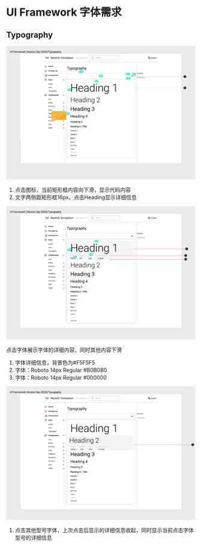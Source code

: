 # UI Framework 字体需求

## Typography
![UI Framework Typography1](./UI_Framework/Typography1.png)
1. 点击图标，当前矩形框内容向下滑，显示代码内容
2. 文字两侧距矩形框16px，点击Heading显示详细信息

![UI Framework Typography2](./UI_Framework/Typography2.png)

点击字体展示字体的详细内容，同时其他内容下滑

1. 字体详细信息，背景色为#F5F5F5
2. 字体：Roboto 14px Regular #B0B0B0
3. 字体：Roboto 14px Regular #000000

![UI Framework Typography3](./UI_Framework/Typography3.png)
1. 点击其他型号字体，上次点击后显示的详细信息收起，同时显示当前点击字体型号的详细信息
